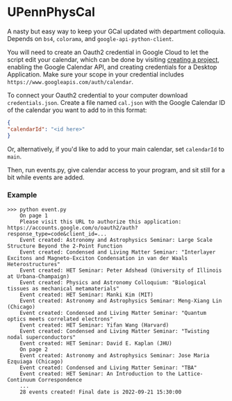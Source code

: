 # UPennPhysCal
A nasty but easy way to keep your GCal updated with department colloquia. Depends on `bs4`, `colorama`, and `google-api-python-client`.

You will need to create an Oauth2 credential in Google Cloud to let the script edit your calendar, which can be done by visiting [creating a project](https://developers.google.com/workspace/guides/create-project), enabling the Google Calendar API, and creating credentials for a Desktop Application. Make sure your scope in your credential includes `https://www.googleapis.com/auth/calendar`.

To connect your Oauth2 credential to your computer download `credentials.json`. Create a file named `cal.json` with the Google Calendar ID of the calendar you want to add to in this format:

```json
{
"calendarId": "<id here>"
}
```

Or, alternatively, if you'd like to add to your main calendar, set `calendarId` to `main`.

Then, run events.py, give calendar access to your program, and sit still for a bit while events are added.

### Example

```
>>> python event.py
    On page 1
    Please visit this URL to authorize this application: https://accounts.google.com/o/oauth2/auth?response_type=code&client_id=...
    Event created: Astronomy and Astrophysics Seminar: Large Scale Structure Beyond the 2-Point Function
    Event created: Condensed and Living Matter Seminar: "Interlayer Excitons and Magneto-Exciton Condensation in van der Waals Heterostructures"
    Event created: HET Seminar: Peter Adshead (University of Illinois at Urbana-Champaign)
    Event created: Physics and Astronomy Colloquium: "Biological tissues as mechanical metamaterials"
    Event created: HET Seminar: Manki Kim (MIT)
    Event created: Astronomy and Astrophysics Seminar: Meng-Xiang Lin (Chicago)
    Event created: Condensed and Living Matter Seminar: "Quantum optics meets correlated electrons"
    Event created: HET Seminar: Yifan Wang (Harvard)
    Event created: Condensed and Living Matter Seminar: "Twisting nodal superconductors"
    Event created: HET Seminar: David E. Kaplan (JHU)
    On page 2
    Event created: Astronomy and Astrophysics Seminar: Jose Maria Ezquiaga (Chicago)
    Event created: Condensed and Living Matter Seminar: "TBA"
    Event created: HET Seminar: An Introduction to the Lattice-Continuum Correspondence
    ...
    28 events created! Final date is 2022-09-21 15:30:00
```
